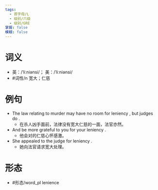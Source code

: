 ```yaml
---
tags:
  - 首字母/L
  - 级别/六级
  - 级别/GRE
掌握: false
模糊: false
---
```

# 词义
- 英：/ˈliːniənsi/； 美：/ˈliːniənsi/
- #词性/n  宽大；仁慈
# 例句
- The law relating to murder may have no room for leniency , but judges do .
	- 在杀人凶手面前，法律没有宽大仁慈的一面，法官亦然。
- And be more grateful to you for your leniency .
	- 他会对的仁慈心怀感激。
- She appealed to the judge for leniency .
	- 她向法官请求宽大处理。
# 形态
- #形态/word_pl lenience
